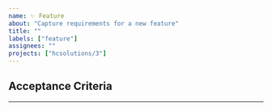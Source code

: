 ```yaml
---
name: ✨ Feature
about: "Capture requirements for a new feature"
title: ""
labels: ["feature"]
assignees: ""
projects: ["hcsolutions/3"]
---
```


<!-- REMOVE NON-APPLICABLE
**Discussion:**
- Link to relevant Discussion

**Freshdesk ticket:**
-->

<!--
**Prerequisite(s):**
- #
-->

<!-- A clear and concise description of what the feature needs to achieve. -->

## Acceptance Criteria

<!-- EXAMPLE:
**AS A** member of the Enquiries team
**GIVEN** I am viewing the details of an enquiry
**AND** a visit has been booked for that enquiry
**I NEED** to be able to instantly see that a visit has been booked for this enquiry
**AND** see the time/date for when that visit will take place
**SO** I know exactly what needs to happen next
-->

---

<!--
## Business Requirements

%% Provide details about data validations, permissions and any other pertinent business logic. %%


<!-- OPTIONAL
## UX & Service Design

%% Include UX / Service Design considerations e.g. where the feature will be accessed from, formatting specifics, non-standard design elements etc. When appropriate - such as when introducing new design patterns or elements - attach design prototypes/wireframes. %%
-->

<!--
## Technical Requirements

%% Will this rely on a new or existing service? Any new concerns? %%
-->


<!-- OPTIONAL
---
## Further Context

%% Quotes from business SMEs, discussion transcripts etc. %%
-->
